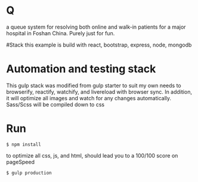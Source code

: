 # Q
a queue system for resolving both online and walk-in patients for a major hospital in Foshan China. Purely just for fun.

#Stack
this example is build with react, bootstrap, express, node, mongodb

# Automation and testing stack
This gulp stack was modified from gulp starter to suit my own needs to browserify, reactify, watchify, and livereload with browser sync. In addition, it will optimize all images and watch for any changes automatically. Sass/Scss will be compiled down to css


# Run

```
$ npm install
```

to optimize all css, js, and html, should lead you to a 100/100 score on pageSpeed

```
$ gulp production
```
